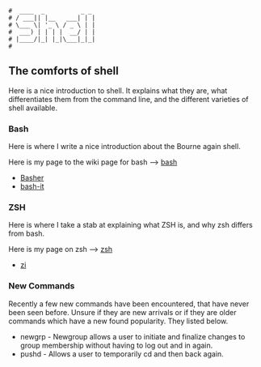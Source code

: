 ```text
#  ____  _          _ _
# / ___|| |__   ___| | |
# \___ \| '_ \ / _ \ | |
#  ___) | | | |  __/ | |
# |____/|_| |_|\___|_|_|
#
```

## The comforts of shell

Here is a nice introduction to shell. It explains what they are, what differentiates them from the command
line, and the different varieties of shell available.

### Bash

Here is where I write a nice introduction about the Bourne again shell.

Here is my page to the wiki page for bash --> [bash](bash)

* [Basher](https://www.basher.it)
* [bash-it](https://github.com/Bash-it/bash-it)

### ZSH

Here is where I take a stab at explaining what ZSH is, and why zsh differs from bash.

Here is my page on zsh --> [zsh](zsh)

* [zi](https://github.com/z-shell/zi)

### New Commands

Recently a few new commands have been encountered, that have never been seen before. Unsure if they are new arrivals
or if they are older commands which have a new found popularity. They listed below.

- newgrp - Newgroup allows a user to initiate and finalize changes to group membership without having to log out and in again.
- pushd - Allows a user to temporarily cd and then back again.